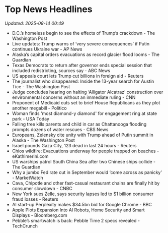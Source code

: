 # Top News Headlines

_Updated: 2025-08-14 00:49_

- D.C.’s homeless begin to see the effects of Trump’s crackdown - The Washington Post
- Live updates: Trump warns of ‘very severe consequences’ if Putin continues Ukraine war - AP News
- Alaska’s capital orders evacuations as record glacier flood looms - The Guardian
- Texas Democrats to return after governor ends special session that included redistricting, sources say - ABC News
- US appeals court lets Trump cut billions in foreign aid - Reuters
- The journalist who disappeared: Inside the 13-year search for Austin Tice - The Washington Post
- Judge concludes hearing on halting ‘Alligator Alcatraz’ construction over environmental concerns without an immediate ruling - CNN
- Proponent of Medicaid cuts set to brief House Republicans as they plot another megabill - Politico
- Woman finds 'most diamond-y diamond' for engagement ring at state park - USA Today
- Falling tree kills parents and child in car as Chattanooga flooding prompts dozens of water rescues - CBS News
- Europeans, Zelensky cite unity with Trump ahead of Putin summit in Alaska - The Washington Post
- Israel pounds Gaza City, 123 dead in last 24 hours - Reuters
- Chios wildfire: Evacuations underway for people trapped on beaches - eKathimerini.com
- US warships patrol South China Sea after two Chinese ships collide - The Guardian
- Why a jumbo Fed rate cut in September would ‘come across as panicky’ - MarketWatch
- Cava, Chipotle and other fast-casual restaurant chains are finally hit by consumer slowdown - CNBC
- New York sues Zelle, says security lapses led to $1 billion consumer fraud losses - Reuters
- AI start-up Perplexity makes $34.5bn bid for Google Chrome - BBC
- Apple Plots Expansion Into AI Robots, Home Security and Smart Displays - Bloomberg.com
- Pebble’s smartwatch is back: Pebble Time 2 specs revealed - TechCrunch